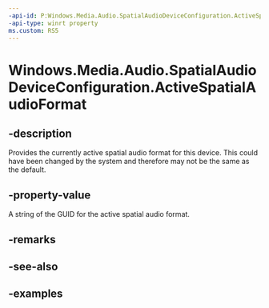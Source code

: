 ```yaml
---
-api-id: P:Windows.Media.Audio.SpatialAudioDeviceConfiguration.ActiveSpatialAudioFormat
-api-type: winrt property
ms.custom: RS5
---
```


<!-- Property syntax.
public string ActiveSpatialAudioFormat { get; }
-->

# Windows.Media.Audio.SpatialAudioDeviceConfiguration.ActiveSpatialAudioFormat

## -description
Provides the currently active spatial audio format for this device. This could have been changed by the system and therefore may not be the same as the default.

## -property-value
A string of the GUID for the active spatial audio format.

## -remarks

## -see-also

## -examples

